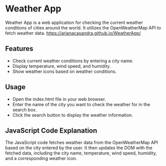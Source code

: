 # Weather App

Weather App is a web application for checking the current weather conditions of cities around the world. It utilizes the OpenWeatherMap API to fetch weather data.
https://arianacasandra.github.io/WeatherApp/
## Features

- Check current weather conditions by entering a city name.
- Display temperature, wind speed, and humidity.
- Show weather icons based on weather conditions.

## Usage
- Open the index.html file in your web browser.
- Enter the name of the city you want to check the weather for in the search box.
- Click the search button to display the weather information.

## JavaScript Code Explanation
The JavaScript code fetches weather data from the OpenWeatherMap API based on the city entered by the user. It then updates the DOM with the fetched data, including the city name, temperature, wind speed, humidity, and a corresponding weather icon.
